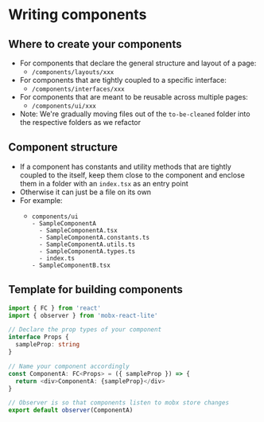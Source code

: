 # Writing components

## Where to create your components

- For components that declare the general structure and layout of a page:
  - `/components/layouts/xxx`
- For components that are tightly coupled to a specific interface:
  - `/components/interfaces/xxx`
- For components that are meant to be reusable across multiple pages:
  - `/components/ui/xxx`
- Note: We're gradually moving files out of the `to-be-cleaned` folder into the respective folders as we refactor

## Component structure

- If a component has constants and utility methods that are tightly coupled to the itself, keep them close to the component and enclose them in a folder with an `index.tsx` as an entry point
- Otherwise it can just be a file on its own
- For example:
  - ```
    components/ui
    - SampleComponentA
      - SampleComponentA.tsx
      - SampleComponentA.constants.ts
      - SampleComponentA.utils.ts
      - SampleComponentA.types.ts
      - index.ts
    - SampleComponentB.tsx
    ```

## Template for building components

```ts
import { FC } from 'react'
import { observer } from 'mobx-react-lite'

// Declare the prop types of your component
interface Props {
  sampleProp: string
}

// Name your component accordingly
const ComponentA: FC<Props> = ({ sampleProp }) => {
  return <div>ComponentA: {sampleProp}</div>
}

// Observer is so that components listen to mobx store changes
export default observer(ComponentA)
```

